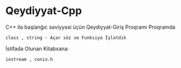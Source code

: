# Qeydiyyat-Cpp
C++ ilə başlanğıc səviyyəsi üçün Qeydiyyat-Giriş Proqramı
Proqramda 
~~~ 
class , string - Açar söz ve Funksiya İşlətdik
~~~
İstifadə Olunan Kitabxana:
~~~
iostream , conio.h
